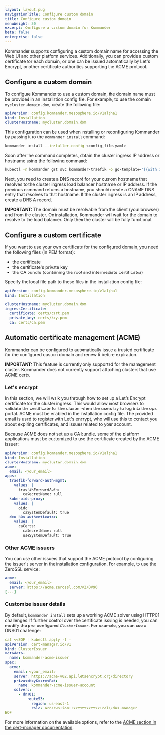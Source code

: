 ```yaml
---
layout: layout.pug
navigationTitle: Configure custom domain
title: Configure custom domain
menuWeight: 30
excerpt: Configure a custom domain for Kommander
beta: false
enterprise: false
---
```


Kommander supports configuring a custom domain name for accessing the Web UI and other platform services.
Additionally, you can provide a custom certificate for each domain, or one can be issued automatically by Let's Encrypt, or other certificate authorities supporting the ACME protocol.

## Configure a custom domain

To configure Kommander to use a custom domain, the domain name must be provided in an installation config file. For example, to use the domain `mycluster.domain.dom`, create the following file:

```yaml
apiVersion: config.kommander.mesosphere.io/v1alpha1
kind: Installation
clusterHostname: mycluster.domain.dom
```

This configuration can be used when installing or reconfiguring Kommander by passing it to the `kommander install` command:

```bash
kommander install --installer-config <config_file.yaml>
```

Soon after the command completes, obtain the cluster ingress IP address or hostname using the following command:

```bash
kubectl -n kommander get svc kommander-traefik -o go-template='{{with index .status.loadBalancer.ingress 0}}{{or .hostname .ip}}{{end}}{{ "\n"}}'
```

Next, you need to create a DNS record for your custom hostname that resolves to the cluster ingress load balancer hostname or IP address. If the previous command returns a hostname, you should create a CNAME DNS entry that resolves to that hostname. If the cluster ingress is an IP address, create a DNS A record.

<p class="message--important"><strong>IMPORTANT: </strong> The domain must be resolvable from the client (your browser) and from the cluster. On installation, Kommander will wait for the domain to resolve to the load balancer. Only then the cluster will be fully functional.</p>

## Configure a custom certificate

If you want to use your own certificate for the configured domain, you need the following files (in PEM format):

- the certificate
- the certificate's private key
- the CA bundle (containing the root and intermediate certificates)

Specify the local file path to these files in the installation config file:

```yaml
apiVersion: config.kommander.mesosphere.io/v1alpha1
kind: Installation

clusterHostname: mycluster.domain.dom
ingressCertificate:
  certificate: certs/cert.pem
  private_key: certs/key.pem
  ca: certs/ca.pem
```

## Automatic certificate management (ACME)

Kommander can be configured to automatically issue a trusted certificate for the configured custom domain and renew it before expiration.

<p class="message--important"><strong>IMPORTANT: </strong>This feature is currently only supported for the management cluster. Kommander does not currently support attaching clusters that use ACME certs. </p>

### Let's encrypt

In this section, we will walk you through how to set up a Let’s Encrypt certificate for the cluster ingress. This would allow most browsers to validate the certificate for the cluster when the users try to log into the ops portal.
ACME must be enabled in the installation config file. The provided email is used to register with Let's encrypt, who will use this to contact you about expiring certificates, and issues related to your account.

Because ACME does not set up a CA bundle, some of the platform applications must be customized to use the certificate created by the ACME issuer:

```yaml
apiVersion: config.kommander.mesosphere.io/v1alpha1
kind: Installation
clusterHostname: mycluster.domain.dom
acme:
  email: <your_email>
apps:
  traefik-forward-auth-mgmt:
    values: |
      traefikForwardAuth:
        caSecretName: null
  kube-oidc-proxy:
    values: |
      oidc:
        caSystemDefault: true
  dex-k8s-authenticator:
    values: |
      caCerts:
        caSecretName: null
        useSystemDefault: true
```

### Other ACME issuers

You can use other issuers that support the ACME protocol by configuring the issuer's server in the installation configuration. For example, to use the ZeroSSL service:

```yaml
acme:
  email: <your_email>
  server: https://acme.zerossl.com/v2/DV90
[...]
```

### Customize issuer details

By default, `kommander install` sets up a working ACME solver using HTTP01 challenges. If further control over the certificate issuing is needed, you can modify the pre-configured `ClusterIssuer`. For example, you can use a DNS01 challenge:

```yaml
cat <<EOF | kubectl apply -f -
apiVersion: cert-manager.io/v1
kind: ClusterIssuer
metadata:
  name: kommander-acme-issuer
spec:
  acme:
    email: <your_email>
    server: https://acme-v02.api.letsencrypt.org/directory
    privateKeySecretRef:
      name: kommander-acme-issuer-account
    solvers:
      - dns01:
          route53:
            region: us-east-1
            role: arn:aws:iam::YYYYYYYYYYYY:role/dns-manager
EOF
```

For more information on the available options, refer to the [ACME section in the cert-manager documentation](https://cert-manager.io/docs/configuration/acme/).
